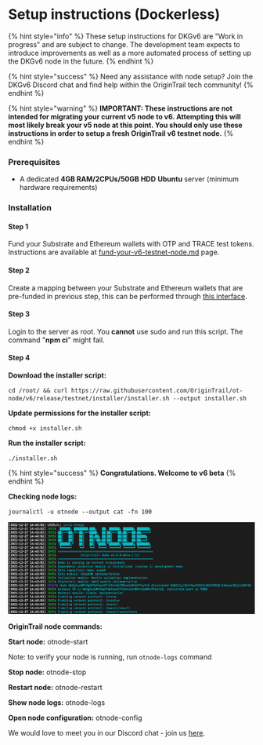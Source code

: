 # Setup instructions (Dockerless)

{% hint style="info" %}
These setup instructions for DKGv6 are "Work in progress" and are subject to change. The development team expects to introduce improvements as well as a more automated process of setting up the DKGv6 node in the future.
{% endhint %}

{% hint style="success" %}
Need any assistance with node setup? Join the DKGv6 Discord chat and find help within the OriginTrail tech community!
{% endhint %}

{% hint style="warning" %}
**IMPORTANT: These instructions are not intended for migrating your current v5 node to v6. Attempting this will most likely break your v5 node at this point. You should only use these instructions in order to setup a fresh OriginTrail v6 testnet node.**
{% endhint %}

### Prerequisites <a href="#docs-internal-guid-e057adbf-7fff-9a68-2579-1fe11935388b" id="docs-internal-guid-e057adbf-7fff-9a68-2579-1fe11935388b"></a>

* A dedicated **4GB RAM/2CPUs/50GB HDD** **Ubuntu** server (minimum hardware requirements)

### Installation

#### Step 1

Fund your Substrate and Ethereum wallets with OTP and TRACE test tokens. Instructions are available at [fund-your-v6-testnet-node.md](fund-your-v6-testnet-node.md "mention") page.

#### Step 2

Create a mapping between your Substrate and Ethereum wallets that are pre-funded in previous step, this can be performed through [this interface](https://parachain.origintrail.io/parachain-account-mapping).

#### Step 3

Login to the server as root. You **cannot** use sudo and run this script. The command "**npm ci**" might fail.

#### Step 4

**Download the installer script:**

```
cd /root/ && curl https://raw.githubusercontent.com/OriginTrail/ot-node/v6/release/testnet/installer/installer.sh --output installer.sh
```

**Update permissions for the installer script:**

```
chmod +x installer.sh
```

**Run the installer script:**

```
./installer.sh
```

{% hint style="success" %}
**Congratulations. Welcome to v6 beta**
{% endhint %}

**Checking node logs:**

```
journalctl -u otnode --output cat -fn 100
```

![Successfully started](<../../.gitbook/assets/Screenshot 2021-12-27 at 15.49.28.png>)

**OriginTrail node commands:**

**Start node:** otnode-start&#x20;

Note: to verify your node is running, run `otnode-logs` command

**Stop node:** otnode-stop&#x20;

**Restart node:** otnode-restart&#x20;

**Show node logs:** otnode-logs&#x20;

**Open node configuration:** otnode-config

We would love to meet you in our Discord chat - join us [here](https://discord.gg/6BGSCJfk4Y).
